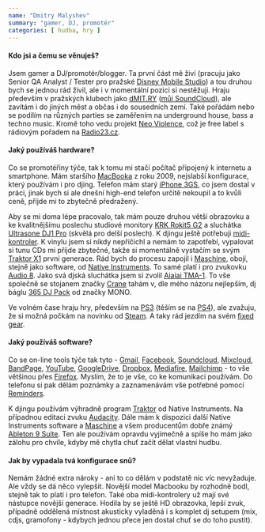 ```yaml
---
name: "Dmitry Malyshev"
summary: "gamer, DJ, promotér"
categories: [ hudba, hry ]
---
```


#### Kdo jsi a čemu se věnuješ?

Jsem gamer a DJ/promotér/blogger. Ta první část mě živí (pracuju jako Senior QA Analyst / Tester pro pražské [Disney Mobile Studio](http://www.disney.in/mobile/)) a tou druhou bych se jednou rád živil, ale i v momentální pozici si nestěžuji. Hraju především v pražských klubech jako [dMIT.RY](https://www.facebook.com/dj.dmit.ry) ([můj SoundCloud](http://www.soundcloud.com/dmit-ry)), ale zavítám i do jiných měst a občas i do sousedních zemí. Také pořádám nebo se podílím na různých parties se zaměřením na underground house, bass a techno music. Kromě toho vedu projekt [Neo Violence](https://www.facebook.com/neo.violence), což je free label s rádiovým pořadem na [Radio23.cz](http://radio23.cz/).

#### Jaký používáš hardware?
Co se promotéřiny týče, tak k tomu mi stačí počítač připojený k internetu a smartphone. Mám staršího [MacBooka](http://www.apple.com/cz/macbook/) z roku 2009, nejslabší konfigurace, který používám i pro djing. Telefon mám starý [iPhone 3GS](http://en.wikipedia.org/wiki/IPhone_3GS), co jsem dostal v práci, jinak bych si ale dnešní high-end telefon určitě nekoupil a to kvůli ceně, příjde mi to zbytečně předražený.

Aby se mi doma lépe pracovalo, tak mám pouze druhou větší obrazovku a ke kvalitnějšímu poslechu studiové monitory [KRK Rokit5 G2](http://www.amazon.com/KRK-RP5G2-Powered-Monitor-Speaker/dp/B001A6G6CY) a sluchátka [Ultrasone DJ1 Pro](http://www.ultrasone-headphones.com/en/products/dj/dj-1-pro) (skvělá pro delší poslech). K djingu ještě potřebuji [midi-kontroler](http://en.wikipedia.org/wiki/MIDI_controller). K vinylu jsem si nikdy nepřičichl a nemám to zapotřebí, vypalovat si tunu CDs mi příjde zbytečné, takže si momentálně vystačím se svým [Traktor X1](http://www.native-instruments.com/en/products/traktor/dj-controllers/traktor-kontrol-x1/) první generace. Rád bych do procesu zapojil i [Maschine](http://www.native-instruments.com/en/products/maschine/production-systems/maschine/), obojí, stejně jako software, od [Native Instruments](http://www.native-instruments.com/). To samé platí i pro zvukovku [Audio 8](http://www.native-instruments.com/en/products/dj/traktor-scratch-pro/features/hardware/audio-8-dj/). Jako svá djská sluchátka jsem si zvolil [Aiaiai TMA-1](http://www.aiaiai.dk/store/headphones/tma-1). To vše společně se stojanem značky [Crane](http://www.cranehardware.com/index.php?cPath=23) tahám v, dle mého názoru nejlepším, dj báglu [365 DJ Pack](http://www.monocreators.com/mono-efx-dj.asp) od značky MONO.

Ve volném čase hraju hry, především na [PS3](http://cz.playstation.com/ps3/) (těším se na [PS4](http://cz.playstation.com/ps4/)), ale zvažuju, že si možná počkám na novinku od [Steam](http://store.steampowered.com/livingroom/SteamMachines/). A taky rád jezdím na svém [fixed gear](http://en.wikipedia.org/wiki/Fixed-gear_bicycle).

#### Jaký používáš software?

Co se on-line tools týče tak tyto - [Gmail](http://mail.google.com), [Facebook](http://facebook.com), [Soundcloud](http://soundcloud.com), [Mixcloud](http://mixcloud.com), [BandPage](http://bandpage.com), [YouTube](http://youtube.com), [GoogleDrive](http://drive.google.com), [Dropbox](http://dropbox.com), [Mediafire](http://mediafire.com), [Mailchimp](http://mailchimp.com/) - to vše většinou přes [Firefox](http://firefox.mozilla.cz/). Myslím, že to je vše, co ke komunikaci používám. Do telefonu si pak dělám poznámky a zaznamenávám vše potřebné pomocí [Reminders](http://support.apple.com/kb/HT4970).

K djingu používám výhradně program [Traktor](http://www.native-instruments.com/en/traktor/) od Native Instruments. Na případnou editaci zvuku [Audacity](http://audacity.sourceforge.net/). Dále mám k dispozici další Native Instruments software a [Maschine](http://www.native-instruments.com/en/products/maschine/production-systems/maschine/) a všem producentům dobře známý [Ableton 9 Suite](https://www.ableton.com/en/live/new-in-9/). Ten ale používám opravdu vyjímečně a spíše ho mám jako zálohu pro chvíle, kdyby mě chytla chuť začít dělat vlastní hudbu.

#### Jak by vypadala tvá konfigurace snů?

Nemám žádné extra nároky - ani to co dělám v podstatě nic víc nevyžaduje. Ale vždy se dá něco vylepšit. Novější model Macbooku by rozhodně bodl, stejně tak to platí i pro telefon. Také oba midi-kontrolery už mají své nástupce novější generace. Hodila by se ještě HD obrazovka, lepší zvuk, případně oddělená místnost akusticky vyladěná i s komplet dj setupem (mix, cdjs, gramofony - kdybych jednou přece jen dostal chuť se do toho pustit).


